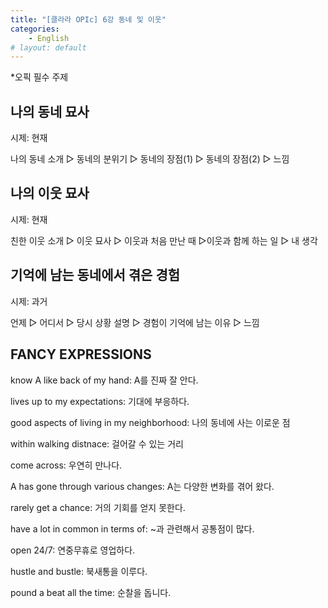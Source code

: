 ```yaml
---
title: "[클라라 OPIc] 6강 동네 및 이웃"
categories:
    - English
# layout: default
---
```


*오픽 필수 주제

나의 동네 묘사
---

시제: 현재

나의 동네 소개 ▷ 동네의 분위기 ▷ 동네의 장점(1) ▷ 동네의 장점(2) ▷ 느낌

나의 이웃 묘사
---

시제: 현재

친한 이웃 소개 ▷ 이웃 묘사 ▷ 이웃과 처음 만난 때 ▷이웃과 함께 하는 일 ▷ 내 생각

기억에 남는 동네에서 겪은 경험
---

시제: 과거

언제 ▷ 어디서 ▷ 당시 상황 설명 ▷ 경험이 기억에 남는 이유 ▷ 느낌

FANCY EXPRESSIONS
---

know A like back of my hand: A를 진짜 잘 안다.

lives up to my expectations: 기대에 부응하다.

good aspects of living in my neighborhood: 나의 동네에 사는 이로운 점

within walking distnace: 걸어갈 수 있는 거리

come across: 우연히 만나다.

A has gone through various changes: A는 다양한 변화를 겪어 왔다.

rarely get a chance: 거의 기회를 얻지 못한다.

have a lot in common in terms of: ~과 관련해서 공통점이 많다.

open 24/7: 연중무휴로 영업하다.

hustle and bustle: 북새통을 이루다.

pound a beat all the time: 순찰을 돕니다.